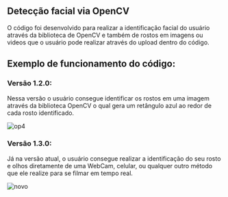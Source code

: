 ## Detecção facial via OpenCV

O código foi desenvolvido para realizar a identificação facial do usuário através da biblioteca de OpenCV e também de rostos em imagens ou videos que o usuário pode realizar através do upload dentro do código.

## Exemplo de funcionamento do código:
### Versão 1.2.0:
Nessa versão o usuário consegue identificar os rostos em uma imagem através da biblioteca OpenCV o qual gera um retângulo azul ao redor de cada rosto identificado.

![op4](https://user-images.githubusercontent.com/40063504/78466575-ec700800-76d8-11ea-9f18-8e16845a6546.PNG)

### Versão 1.3.0:
Já na versão atual, o usuário consegue realizar a identificação do seu rosto e olhos diretamente de uma WebCam, celular, ou qualquer outro método que ele realize para se filmar em tempo real.

![novo](https://user-images.githubusercontent.com/40063504/78466181-a5801380-76d4-11ea-8914-d9ba558af3f1.gif)
